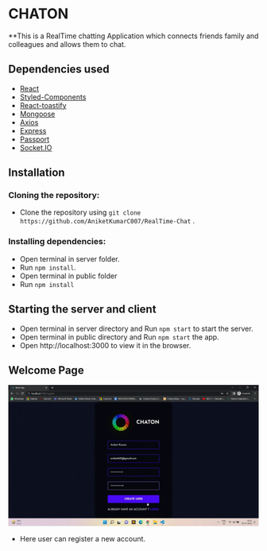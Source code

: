 # CHATON

**This is a RealTime chatting Application which connects friends family and colleagues and allows them to chat.
## Dependencies used
   * [React](https://reactjs.org/)
   * [Styled-Components](https://styled-components.com/)
   * [React-toastify](https://fkhadra.github.io/react-toastify/introduction)
   * [Mongoose](https://mongoosejs.com/docs/)
   * [Axios](https://axios-http.com/)
   * [Express](http://expressjs.com/)
   * [Passport](http://www.passportjs.org/docs/)
   * [Socket.IO](https://socket.io/docs/v4/)
   
   
## Installation
### Cloning the repository:
- Clone the repository using `git clone https://github.com/AniketKumarC007/RealTime-Chat` .
### Installing dependencies:
- Open terminal in server folder.
- Run `npm install`.
- Open terminal in public folder
- Run `npm install`


## Starting the server and client
- Open terminal in server directory and Run `npm start` to start the server.
- Open terminal in public directory and Run `npm start` the app.
- Open http://localhost:3000 to view it in the browser.
## Welcome Page
<img src="./pictures/register_page.gif" width="1000"> <br>
- Here user can register a new account.
